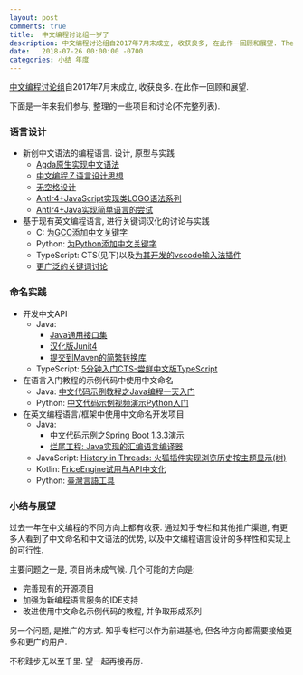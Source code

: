 ```yaml
---
layout: post
comments: true
title:  中文编程讨论组一岁了
description: 中文编程讨论组自2017年7月末成立, 收获良多, 在此作一回顾和展望. The "Programming in Chinese" discussion group is one year old. Happy birthday to ourselves. Looking forward to more success in the future.
date:   2018-07-26 00:00:00 -0700
categories: 小结 年度
---
```


[中文编程讨论组](https://github.com/program-in-chinese)自2017年7月末成立, 收获良多. 在此作一回顾和展望.

下面是一年来我们参与, 整理的一些项目和讨论(不完整列表).

### 语言设计

- 新创中文语法的编程语言. 设计, 原型与实践
  - [Agda原生实现中文语法](https://zhuanlan.zhihu.com/p/34805891)
  - [中文编程Ｚ语言设计思想](https://zhuanlan.zhihu.com/p/40356993)
  - [无空格设计](https://zhuanlan.zhihu.com/p/33248556)
  - [Antlr4+JavaScript实现类LOGO语法系列](https://zhuanlan.zhihu.com/p/32571516)
  - [Antlr4+Java实现简单语言的尝试](https://zhuanlan.zhihu.com/p/33871431)
- 基于现有英文编程语言, 进行关键词汉化的讨论与实践
  - C: [为GCC添加中文关键字](https://zhuanlan.zhihu.com/p/31376652)
  - Python: [为Python添加中文关键字](https://zhuanlan.zhihu.com/p/31159526)
  - TypeScript: CTS(见下)以及[为其开发的vscode输入法插件](https://github.com/program-in-chinese/CTS_Typewriting)
  - [更广泛的关键词讨论](https://github.com/program-in-chinese/overview/issues/40)

### 命名实践

- 开发中文API
  - Java: 
    - [Java通用接口集](https://github.com/HL4A/hl4a-core)
    - [汉化版Junit4](https://github.com/program-in-chinese/junit4_in_chinese)
    - [提交到Maven的简繁转换库](https://github.com/program-in-chinese/zhconverter)
  - TypeScript: [5分钟入门CTS-尝鲜中文版TypeScript](https://zhuanlan.zhihu.com/p/36559989)
- 在语言入门教程的示例代码中使用中文命名
  - Java: [中文代码示例教程之Java编程一天入门](https://zhuanlan.zhihu.com/p/31185272)
  - Python: [中文代码示例视频演示Python入门](https://zhuanlan.zhihu.com/p/38324987)
- 在英文编程语言/框架中使用中文命名开发项目
  - Java:
    - [中文代码示例之Spring Boot 1.3.3演示](https://zhuanlan.zhihu.com/p/31417833)
    - [烂尾工程: Java实现的汇编语言编译器](https://zhuanlan.zhihu.com/p/32607169)
  - JavaScript: [History in Threads: 火狐插件实现浏览历史按主题显示(树)](https://zhuanlan.zhihu.com/p/32973741)
  - Kotlin: [FriceEngine试用与API中文化](https://zhuanlan.zhihu.com/p/32242763)
  - Python: [臺灣言語工具](https://github.com/i3thuan5/tai5-uan5_gian5-gi2_kang1-ku7)

### 小结与展望

过去一年在中文编程的不同方向上都有收获. 通过知乎专栏和其他推广渠道, 有更多人看到了中文命名和中文语法的优势, 以及中文编程语言设计的多样性和实现上的可行性.

主要问题之一是, 项目尚未成气候. 几个可能的方向是:
- 完善现有的开源项目
- 加强为新编程语言服务的IDE支持
- 改进使用中文命名示例代码的教程, 并争取形成系列

另一个问题, 是推广的方式. 知乎专栏可以作为前进基地, 但各种方向都需要接触更多和更广的用户.

不积跬步无以至千里. 望一起再接再厉.
